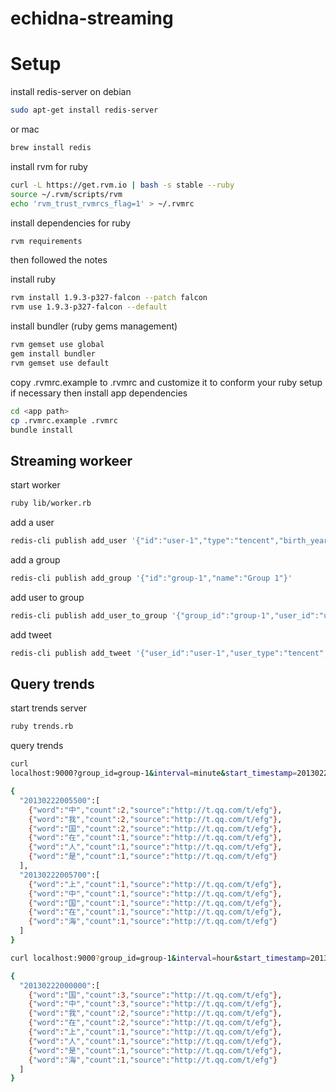 # echidna-streaming

# Setup

install redis-server on debian

```bash
sudo apt-get install redis-server
```

or mac

```bash
brew install redis
```

install rvm for ruby

```bash
curl -L https://get.rvm.io | bash -s stable --ruby
source ~/.rvm/scripts/rvm
echo 'rvm_trust_rvmrcs_flag=1' > ~/.rvmrc
```

install dependencies for ruby

```bash
rvm requirements
```

then followed the notes

install ruby

```bash
rvm install 1.9.3-p327-falcon --patch falcon
rvm use 1.9.3-p327-falcon --default
```

install bundler (ruby gems management)

```bash
rvm gemset use global
gem install bundler
rvm gemset use default
```

copy .rvmrc.example to .rvmrc and customize it to conform your ruby setup if necessary
then install app dependencies

```bash
cd <app path>
cp .rvmrc.example .rvmrc
bundle install
```

## Streaming workeer

start worker

```bash
ruby lib/worker.rb
```

add a user

```bash
redis-cli publish add_user '{"id":"user-1","type":"tencent","birth_year":2000,"gender":"f","city":"shanghai"}'
```

add a group

```bash
redis-cli publish add_group '{"id":"group-1","name":"Group 1"}'
```

add user to group

```bash
redis-cli publish add_user_to_group '{"group_id":"group-1","user_id":"user-1","user_type":"tencent"}'
```

add tweet

```bash
redis-cli publish add_tweet '{"user_id":"user-1","user_type":"tencent","text":"我是中国人","id":"abc","url":"http://t.qq.com/t/abc","timestamp":"20130222005534"}'
```

## Query trends

start trends server

```bash
ruby trends.rb
```

query trends

```bash
curl
localhost:9000?group_id=group-1&interval=minute&start_timestamp=20130222000000&end_timestamp=20130222013000

{
  "20130222005500":[
    {"word":"中","count":2,"source":"http://t.qq.com/t/efg"},
    {"word":"我","count":2,"source":"http://t.qq.com/t/efg"},
    {"word":"国","count":2,"source":"http://t.qq.com/t/efg"},
    {"word":"在","count":1,"source":"http://t.qq.com/t/efg"},
    {"word":"人","count":1,"source":"http://t.qq.com/t/efg"},
    {"word":"是","count":1,"source":"http://t.qq.com/t/efg"}
  ],
  "20130222005700":[
    {"word":"上","count":1,"source":"http://t.qq.com/t/efg"},
    {"word":"中","count":1,"source":"http://t.qq.com/t/efg"},
    {"word":"国","count":1,"source":"http://t.qq.com/t/efg"},
    {"word":"在","count":1,"source":"http://t.qq.com/t/efg"},
    {"word":"海","count":1,"source":"http://t.qq.com/t/efg"}
  ]
}

curl localhost:9000?group_id=group-1&interval=hour&start_timestamp=20130222000000&end_timestamp=20130222010000

{
  "20130222000000":[
    {"word":"国","count":3,"source":"http://t.qq.com/t/efg"},
    {"word":"中","count":3,"source":"http://t.qq.com/t/efg"},
    {"word":"我","count":2,"source":"http://t.qq.com/t/efg"},
    {"word":"在","count":2,"source":"http://t.qq.com/t/efg"},
    {"word":"上","count":1,"source":"http://t.qq.com/t/efg"},
    {"word":"人","count":1,"source":"http://t.qq.com/t/efg"},
    {"word":"是","count":1,"source":"http://t.qq.com/t/efg"},
    {"word":"海","count":1,"source":"http://t.qq.com/t/efg"}
  ]
}
```
